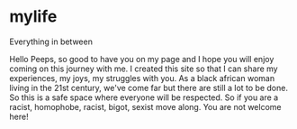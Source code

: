 # mylife
Everything in between 

Hello Peeps, so good to have you on my page and I hope you will enjoy coming on this journey with me. I created this site so that I can share my experiences, my joys, my struggles with you. As a black african woman living in the 21st century, we've come far but there are still a lot to be done. So this is a safe space where everyone will be respected. So if you are a racist, homophobe, racist, bigot, sexist move along. You are not welcome here!
